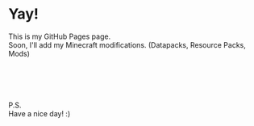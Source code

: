 # Yay!

This is my GitHub Pages page.<br>
Soon, I'll add my Minecraft modifications. (Datapacks, Resource Packs, Mods)
<br>
<br>
<br>
<br>
<br>
<br>
P.S.<br>
Have a nice day! :)
